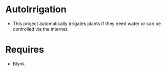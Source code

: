 # AutoIrrigation
- This project automatically irrigates plants if they need water or can be controlled via the internet.

# Requires
- Blynk
